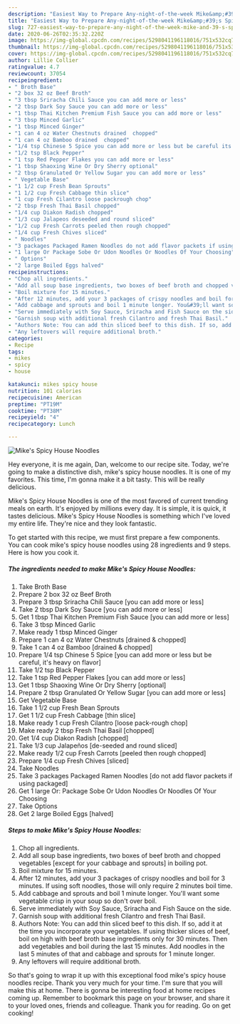```yaml
---
description: "Easiest Way to Prepare Any-night-of-the-week Mike&amp;#39;s Spicy House Noodles"
title: "Easiest Way to Prepare Any-night-of-the-week Mike&amp;#39;s Spicy House Noodles"
slug: 727-easiest-way-to-prepare-any-night-of-the-week-mike-and-39-s-spicy-house-noodles
date: 2020-06-26T02:35:32.220Z
image: https://img-global.cpcdn.com/recipes/5298041196118016/751x532cq70/mikes-spicy-house-noodles-recipe-main-photo.jpg
thumbnail: https://img-global.cpcdn.com/recipes/5298041196118016/751x532cq70/mikes-spicy-house-noodles-recipe-main-photo.jpg
cover: https://img-global.cpcdn.com/recipes/5298041196118016/751x532cq70/mikes-spicy-house-noodles-recipe-main-photo.jpg
author: Lillie Collier
ratingvalue: 4.7
reviewcount: 37054
recipeingredient:
- " Broth Base"
- "2 box 32 oz Beef Broth"
- "3 tbsp Sriracha Chili Sauce you can add more or less"
- "2 tbsp Dark Soy Sauce you can add more or less"
- "1 tbsp Thai Kitchen Premium Fish Sauce you can add more or less"
- "3 tbsp Minced Garlic"
- "1 tbsp Minced Ginger"
- "1 can 4 oz Water Chestnuts drained  chopped"
- "1 can 4 oz Bamboo drained  chopped"
- "1/4 tsp Chinese 5 Spice you can add more or less but be careful its heavy on flavor"
- "1/2 tsp Black Pepper"
- "1 tsp Red Pepper Flakes you can add more or less"
- "1 tbsp Shaoxing Wine Or Dry Sherry optional"
- "2 tbsp Granulated Or Yellow Sugar you can add more or less"
- " Vegetable Base"
- "1 1/2 cup Fresh Bean Sprouts"
- "1 1/2 cup Fresh Cabbage thin slice"
- "1 cup Fresh Cilantro loose packrough chop"
- "2 tbsp Fresh Thai Basil chopped"
- "1/4 cup Diakon Radish chopped"
- "1/3 cup Jalapeos deseeded and round sliced"
- "1/2 cup Fresh Carrots peeled then rough chopped"
- "1/4 cup Fresh Chives sliced"
- " Noodles"
- "3 packages Packaged Ramen Noodles do not add flavor packets if using packaged"
- "1 large Or Package Sobe Or Udon Noodles Or Noodles Of Your Choosing"
- " Options"
- "2 large Boiled Eggs halved"
recipeinstructions:
- "Chop all ingredients."
- "Add all soup base ingredients, two boxes of beef broth and chopped vegetables [except for your cabbage and sprouts] in boiling pot."
- "Boil mixture for 15 minutes."
- "After 12 minutes, add your 3 packages of crispy noodles and boil for 3 minutes. If using soft noodles, those will only require 2 minutes boil time."
- "Add cabbage and sprouts and boil 1 minute longer. You&#39;ll want some vegetable crisp in your soup so don&#39;t over boil."
- "Serve immediately with Soy Sauce, Sriracha and Fish Sauce on the side."
- "Garnish soup with additional fresh Cilantro and fresh Thai Basil."
- "Authors Note: You can add thin sliced beef to this dish. If so, add it at the time you incorporate your vegetables. If using thicker slices of beef, boil on high with beef broth base ingredients only for 30 minutes. Then add vegetables and boil during the last 15 minutes. Add noodles in the last 5 minutes of that and cabbage and sprouts for 1 minute longer."
- "Any leftovers will require additional broth."
categories:
- Recipe
tags:
- mikes
- spicy
- house

katakunci: mikes spicy house 
nutrition: 101 calories
recipecuisine: American
preptime: "PT19M"
cooktime: "PT38M"
recipeyield: "4"
recipecategory: Lunch

---
```



![Mike&#39;s Spicy House Noodles](https://img-global.cpcdn.com/recipes/5298041196118016/751x532cq70/mikes-spicy-house-noodles-recipe-main-photo.jpg)

Hey everyone, it is me again, Dan, welcome to our recipe site. Today, we're going to make a distinctive dish, mike&#39;s spicy house noodles. It is one of my favorites. This time, I'm gonna make it a bit tasty. This will be really delicious.



Mike&#39;s Spicy House Noodles is one of the most favored of current trending meals on earth. It's enjoyed by millions every day. It is simple, it is quick, it tastes delicious. Mike&#39;s Spicy House Noodles is something which I've loved my entire life. They're nice and they look fantastic.


To get started with this recipe, we must first prepare a few components. You can cook mike&#39;s spicy house noodles using 28 ingredients and 9 steps. Here is how you cook it.

<!--inarticleads1-->

##### The ingredients needed to make Mike&#39;s Spicy House Noodles:

1. Take  Broth Base
1. Prepare 2 box 32 oz Beef Broth
1. Prepare 3 tbsp Sriracha Chili Sauce [you can add more or less]
1. Take 2 tbsp Dark Soy Sauce [you can add more or less]
1. Get 1 tbsp Thai Kitchen Premium Fish Sauce [you can add more or less]
1. Take 3 tbsp Minced Garlic
1. Make ready 1 tbsp Minced Ginger
1. Prepare 1 can 4 oz Water Chestnuts [drained &amp; chopped]
1. Take 1 can 4 oz Bamboo [drained &amp; chopped]
1. Prepare 1/4 tsp Chinese 5 Spice [you can add more or less but be careful, it&#39;s heavy on flavor]
1. Take 1/2 tsp Black Pepper
1. Take 1 tsp Red Pepper Flakes [you can add more or less]
1. Get 1 tbsp Shaoxing Wine Or Dry Sherry [optional]
1. Prepare 2 tbsp Granulated Or Yellow Sugar [you can add more or less]
1. Get  Vegetable Base
1. Take 1 1/2 cup Fresh Bean Sprouts
1. Get 1 1/2 cup Fresh Cabbage [thin slice]
1. Make ready 1 cup Fresh Cilantro [loose pack-rough chop]
1. Make ready 2 tbsp Fresh Thai Basil [chopped]
1. Get 1/4 cup Diakon Radish [chopped]
1. Take 1/3 cup Jalapeños [de-seeded and round sliced]
1. Make ready 1/2 cup Fresh Carrots [peeled then rough chopped]
1. Prepare 1/4 cup Fresh Chives [sliced]
1. Take  Noodles
1. Take 3 packages Packaged Ramen Noodles [do not add flavor packets if using packaged]
1. Get 1 large Or: Package Sobe Or Udon Noodles Or Noodles Of Your Choosing
1. Take  Options
1. Get 2 large Boiled Eggs [halved]




<!--inarticleads2-->

##### Steps to make Mike&#39;s Spicy House Noodles:

1. Chop all ingredients.
1. Add all soup base ingredients, two boxes of beef broth and chopped vegetables [except for your cabbage and sprouts] in boiling pot.
1. Boil mixture for 15 minutes.
1. After 12 minutes, add your 3 packages of crispy noodles and boil for 3 minutes. If using soft noodles, those will only require 2 minutes boil time.
1. Add cabbage and sprouts and boil 1 minute longer. You&#39;ll want some vegetable crisp in your soup so don&#39;t over boil.
1. Serve immediately with Soy Sauce, Sriracha and Fish Sauce on the side.
1. Garnish soup with additional fresh Cilantro and fresh Thai Basil.
1. Authors Note: You can add thin sliced beef to this dish. If so, add it at the time you incorporate your vegetables. If using thicker slices of beef, boil on high with beef broth base ingredients only for 30 minutes. Then add vegetables and boil during the last 15 minutes. Add noodles in the last 5 minutes of that and cabbage and sprouts for 1 minute longer.
1. Any leftovers will require additional broth.




So that's going to wrap it up with this exceptional food mike&#39;s spicy house noodles recipe. Thank you very much for your time. I'm sure that you will make this at home. There is gonna be interesting food at home recipes coming up. Remember to bookmark this page on your browser, and share it to your loved ones, friends and colleague. Thank you for reading. Go on get cooking!
